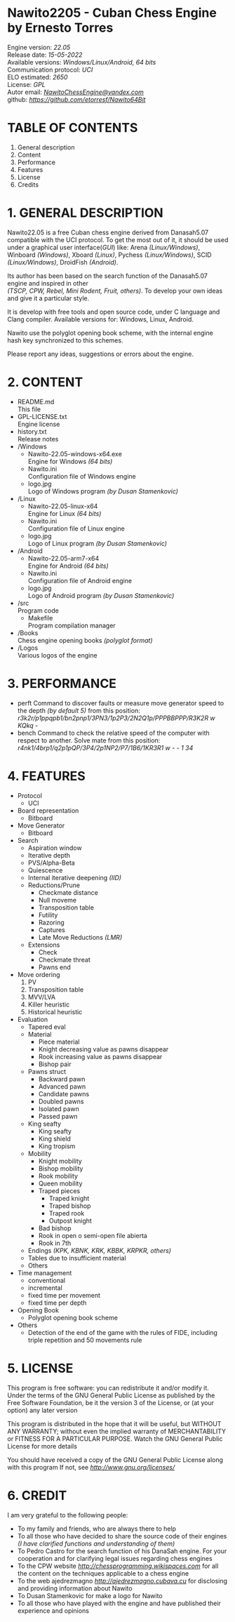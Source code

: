 # Nawito2205 - Cuban Chess Engine by Ernesto Torres

Engine version:&nbsp;*22.05* \
Release date:           *15-05-2022* \
Available versions:     *Windows/Linux/Android, 64 bits* \
Communication protocol: *UCI* \
ELO estimated:          *2650* \
License:                *GPL* \
Autor email:            *NawitoChessEngine@yandex.com* \
github:                 *https://github.com/etorresf/Nawito64Bit*


# TABLE OF CONTENTS
1. General description
2. Content
3. Performance
4. Features
5. License
6. Credits


# 1. GENERAL DESCRIPTION

Nawito22.05 is a free Cuban chess engine derived from Danasah5.07 compatible with the UCI protocol. 
To get the most out of it, it should be used under a graphical user interface(*GUI*) like: 
Arena *(Linux/Windows)*, Winboard *(Windows)*, Xboard *(Linux)*, Pychess *(Linux/Windows)*, 
SCID *(Linux/Windows)*, DroidFish *(Android)*.

Its author has been based on the search function of the Danasah5.07 engine and inspired in other  
*(TSCP, CPW, Rebel, Mini Rodent, Fruit, others)*. To develop your own ideas and give it a particular style.

It is develop with free tools and open source code, under C language and Clang compiler.
Available versions for: Windows, Linux, Android.

Nawito use the polyglot opening book scheme, with the internal engine hash key synchronized to this schemes.

Please report any ideas, suggestions or errors about the engine.


# 2. CONTENT

* README.md \
  This file
* GPL-LICENSE.txt \
  Engine license
* history.txt \
  Release notes
* /Windows
  * Nawito-22.05-windows-x64.exe \
    Engine for Windows *(64 bits)*
  * Nawito.ini \
    Configuration file of Windows engine
  * logo.jpg \
    Logo of Windows program *(by Dusan Stamenkovic)*
* /Linux
  * Nawito-22.05-linux-x64 \
    Engine for Linux *(64 bits)*
  * Nawito.ini \
    Configuration file of Linux engine
  * logo.jpg \
    Logo of Linux program *(by Dusan Stamenkovic)*
* /Android
  * Nawito-22.05-arm7-x64 \
    Engine for Android *(64 bits)*
  * Nawito.ini \
    Configuration file of Android engine
  * logo.jpg \
    Logo of Android program *(by Dusan Stamenkovic)*
* /src \
  Program code
  * Makefile \
    Program compilation manager
* /Books \
  Chess engine opening books *(polyglot format)*
* /Logos \
  Various logos of the engine

# 3. PERFORMANCE

* perft <n>
    Command to discover faults or measure move generator speed to the depth <n> *(by default 5)*
    from this position: *r3k2r/p1ppqpb1/bn2pnp1/3PN3/1p2P3/2N2Q1p/PPPBBPPP/R3K2R w KQkq -*
* bench
    Command to check the relative speed of the computer with respect to another.
    Solve mate from this position: *r4nk1/4brp1/q2p1pQP/3P4/2p1NP2/P7/1B6/1KR3R1 w - - 1 34*


# 4. FEATURES

* Protocol
  * UCI
* Board representation
  * Bitboard
* Move Generator
  * Bitboard
* Search
  * Aspiration window
  * Iterative depth
  * PVS/Alpha-Beta
  * Quiescence
  * Internal iterative deepening *(IID)*
  * Reductions/Prune
    * Checkmate distance
    * Null moveme
    * Transposition table
    * Futility
    * Razoring
    * Captures
    * Late Move Reductions *(LMR)*
  * Extensions
    * Check
    * Checkmate threat
    * Pawns end
* Move ordering
  1. PV
  2. Transposition table
  3. MVV/LVA
  4. Killer heuristic
  5. Historical heuristic
* Evaluation
  * Tapered eval
  * Material
    * Piece material
    * Knight decreasing value as pawns disappear
    * Rook increasing value as pawns disappear
    * Bishop pair
  * Pawns struct
    * Backward pawn
    * Advanced pawn
    * Candidate pawns
    * Doubled pawns
    * Isolated pawn
    * Passed pawn
  * King seafty
    * King seafty
    * King shield
    * King tropism
  * Mobility
    * Knight mobility
    * Bishop mobility
    * Rook mobility
    * Queen mobility
    * Traped pieces
      * Traped knight
      * Traped bishop
      * Traped rook
      * Outpost knight
    * Bad bishop
    * Rook in open o semi-open file abierta
    * Rook in 7th
  * Endings *(KPK, KBNK, KRK, KBBK, KRPKR, others)*
  * Tables due to insufficient material
  * Others
* Time management
  * conventional
  * incremental
  * fixed time per movement
  * fixed time per depth
* Opening Book
  * Polyglot opening book scheme
* Others
  * Detection of the end of the game with the rules of FIDE, including triple repetition and 50 movements rule


# 5. LICENSE

This program is free software: you can redistribute it and/or modify it. Under the terms of the
GNU General Public License as published by the Free Software Foundation, be it the version 3 of the 
License, or (at your option) any later version

This program is distributed in the hope that it will be useful, but WITHOUT ANY WARRANTY; without
even the implied warranty of MERCHANTABILITY or FITNESS FOR A PARTICULAR PURPOSE. Watch the
GNU General Public License for more details

You should have received a copy of the GNU General Public License along with this program
If not, see *http://www.gnu.org/licenses/*


# 6. CREDIT

I am very grateful to the following people:

* To my family and friends, who are always there to help
* To all those who have decided to share the source code of their engines *(I have clarified functions and understanding of them)*
* To Pedro Castro for the search function of his DanaSah engine. For your cooperation and for clarifying legal issues regarding chess engines
* To the CPW website *http://chessprogramming.wikispaces.com* for all the content on the techniques applicable to a chess engine
* To the web ajedrezmagno *http://ajedrezmagno.cubava.cu* for disclosing and providing information about Nawito
* To Dusan Stamenkovic for make a logo for Nawito
* To all those who have played with the engine and have published their experience and opinions


